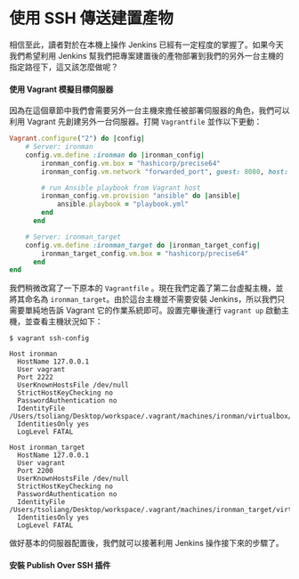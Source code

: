 # 使用 SSH 傳送建置產物

相信至此，讀者對於在本機上操作 Jenkins 已經有一定程度的掌握了。如果今天我們希望利用 Jenkins 幫我們把專案建置後的產物部署到我們的另外一台主機的指定路徑下，這又該怎麼做呢？

#### 使用 Vagrant 模擬目標伺服器

因為在這個章節中我們會需要另外一台主機來擔任被部署伺服器的角色，我們可以利用 Vagrant 先創建另外一台伺服器。打開 `Vagrantfile` 並作以下更動：

```ruby
Vagrant.configure("2") do |config|
	# Server: ironman
	config.vm.define :ironman do |ironman_config|
		ironman_config.vm.box = "hashicorp/precise64"
		ironman_config.vm.network "forwarded_port", guest: 8080, host: 9080

		# run Ansible playbook from Vagrant host
		ironman_config.vm.provision "ansible" do |ansible|
			ansible.playbook = "playbook.yml"
		end
	  end

	# Server: ironman_target
	config.vm.define :ironman_target do |ironman_target_config|
		ironman_target_config.vm.box = "hashicorp/precise64"
	  end	
end
```

我們稍微改寫了一下原本的 `Vagrantfile` 。現在我們定義了第二台虛擬主機，並將其命名為 `ironman_target`。由於這台主機並不需要安裝 Jenkins，所以我們只需要單純地告訴 Vagrant 它的作業系統即可。設置完畢後運行 `vagrant up` 啟動主機，並查看主機狀況如下：

```shell
$ vagrant ssh-config

Host ironman
  HostName 127.0.0.1
  User vagrant
  Port 2222
  UserKnownHostsFile /dev/null
  StrictHostKeyChecking no
  PasswordAuthentication no
  IdentityFile /Users/tsoliang/Desktop/workspace/.vagrant/machines/ironman/virtualbox/private_key
  IdentitiesOnly yes
  LogLevel FATAL

Host ironman_target
  HostName 127.0.0.1
  User vagrant
  Port 2200
  UserKnownHostsFile /dev/null
  StrictHostKeyChecking no
  PasswordAuthentication no
  IdentityFile /Users/tsoliang/Desktop/workspace/.vagrant/machines/ironman_target/virtualbox/private_key
  IdentitiesOnly yes
  LogLevel FATAL
```

做好基本的伺服器配置後，我們就可以接著利用 Jenkins 操作接下來的步驟了。

#### 安裝 Publish Over SSH 插件